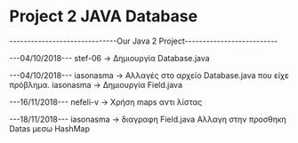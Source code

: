 # Project 2 JAVA Database
------------------------------Our Java 2 Project--------------------------


---04/10/2018---
stef-06 -> Δημιουργία Database.java

---04/10/2018---
iasonasma -> Αλλαγές στο αρχείο Database.java που είχε πρόβλημα.
iasonasma -> Δημιουργία Field.java

---16/11/2018---
nefeli-v -> Χρήση maps αντι λίστας

---18/11/2018---
iasonasma -> διαγραφη Field.java 
Αλλαγη στην προσθηκη Datas μεσω HashMap
